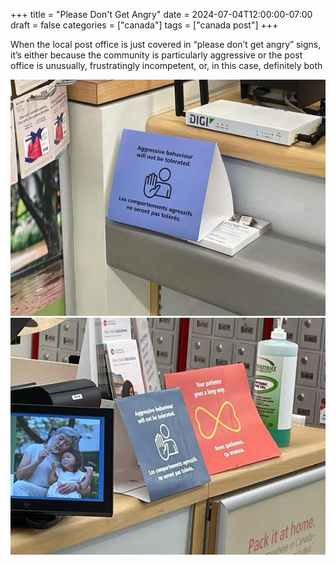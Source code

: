 +++
title = "Please Don't Get Angry"
date = 2024-07-04T12:00:00-07:00
draft = false
categories = ["canada"]
tags = ["canada post"]
+++

When the local post office is just covered in “please don’t get angry” signs, it’s either because the community is particularly aggressive or the post office is unusually, frustratingly incompetent, or, in this case, definitely both

![](./calm.png)
![](./patience.png)